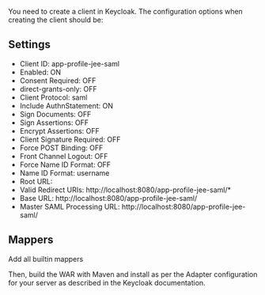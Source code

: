 You need to create a client in Keycloak. The configuration options when creating the client should be:

Settings
-----------
* Client ID: app-profile-jee-saml
* Enabled: ON
* Consent Required: OFF
* direct-grants-only: OFF
* Client Protocol: saml
* Include AuthnStatement: ON
* Sign Documents: OFF
* Sign Assertions: OFF
* Encrypt Assertions: OFF
* Client Signature Required: OFF
* Force POST Binding: OFF
* Front Channel Logout: OFF
* Force Name ID Format: OFF
* Name ID Format: username
* Root URL: <blank>
* Valid Redirect URIs: http://localhost:8080/app-profile-jee-saml/*
* Base URL: http://localhost:8080/app-profile-jee-saml/
* Master SAML Processing URL: http://localhost:8080/app-profile-jee-saml/

Mappers
------------
Add all builtin mappers

Then, build the WAR with Maven and install as per the Adapter configuration for your server as described in the Keycloak documentation.